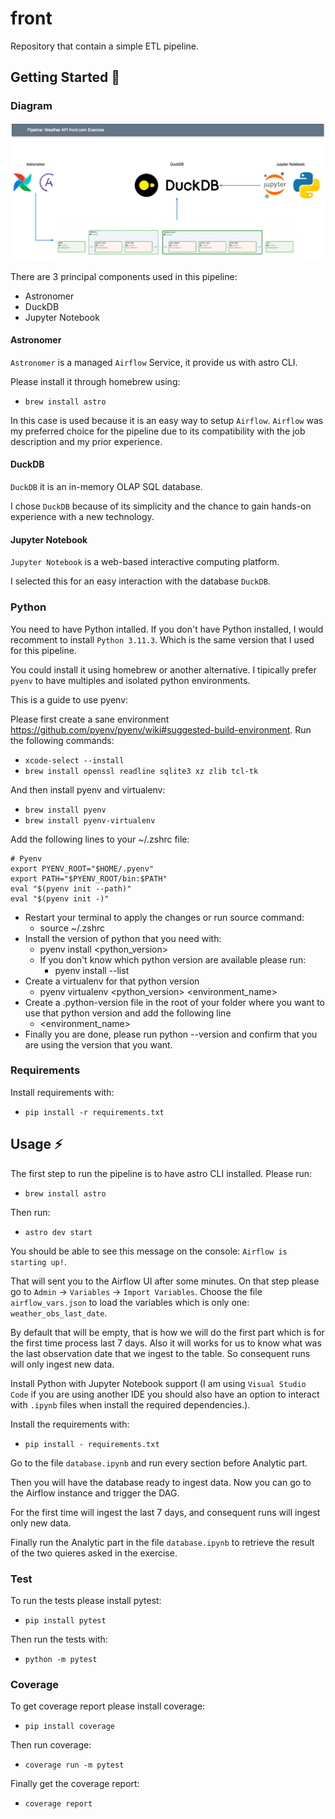 # front
Repository that contain a simple ETL pipeline.

## Getting Started 🔨

### Diagram
![Pipeline Components](imgs/pipeline_diagram.png)

There are 3 principal components used in this pipeline:
* Astronomer
* DuckDB
* Jupyter Notebook

#### Astronomer
`Astronomer` is a managed `Airflow` Service, it provide us with astro CLI.

Please install it through homebrew using:
* `brew install astro`

In this case is used because it is an easy way to setup `Airflow`. `Airflow` was my preferred choice for the pipeline due to its compatibility with the job description and my prior experience.

#### DuckDB
`DuckDB` it is an in-memory OLAP SQL database.

I chose `DuckDB` because of its simplicity and the chance to gain hands-on experience with a new technology.

#### Jupyter Notebook
`Jupyter Notebook` is a web-based interactive computing platform.

I selected this for an easy interaction with the database `DuckDB`.

### Python
You need to have Python intalled. If you don't have Python installed, I would recomment to install `Python 3.11.3`. Which is the same version that I used for this pipeline.

You could install it using homebrew or another alternative. I tipically prefer `pyenv` to have multiples and isolated python environments.

This is a guide to use pyenv:

Please first create a sane environment https://github.com/pyenv/pyenv/wiki#suggested-build-environment. Run the following commands:
- `xcode-select --install`
- `brew install openssl readline sqlite3 xz zlib tcl-tk`

And then install pyenv and virtualenv:
- `brew install pyenv`
- `brew install pyenv-virtualenv`

Add the following lines to your ~/.zshrc file:

```
# Pyenv
export PYENV_ROOT="$HOME/.pyenv"
export PATH="$PYENV_ROOT/bin:$PATH"
eval "$(pyenv init --path)"
eval "$(pyenv init -)"
```

- Restart your terminal to apply the changes or run source command:
	- source ~/.zshrc
- Install the version of python that you need with:
	- pyenv install <python_version>
	- If you don't know which python version are available please run:
		- pyenv install --list
- Create a virtualenv for that python version
	- pyenv virtualenv <python_version> <environment_name>
- Create a .python-version file in the root of your folder where you want to use that python version and add the following line
	- <environment_name>
- Finally you are done, please run python --version and confirm that you are using the version that you want.

### Requirements
Install requirements with:
* `pip install -r requirements.txt`

## Usage ⚡
The first step to run the pipeline is to have astro CLI installed. Please run:

- `brew install astro`

Then run:
- `astro dev start`

You should be able to see this message on the console: `Airflow is starting up!`.

That will sent you to the Airflow UI after some minutes. On that step please go to `Admin` -> `Variables` -> `Import Variables`. Choose the file `airflow_vars.json` to load the variables which is only one: `weather_obs_last_date`.

By default that will be empty, that is how we will do the first part which is for the first time process last 7 days. Also it will works for us to know what was the last observation date that we ingest to the table. So consequent runs will only ingest new data.

Install Python with Jupyter Notebook support (I am using `Visual Studio Code` if you are using another IDE you should also have an option to interact with `.ipynb` files when install the required dependencies.).

Install the requirements with:
- `pip install - requirements.txt`

Go to the file `database.ipynb` and run every section before Analytic part.

Then you will have the database ready to ingest data. Now you can go to the Airflow instance and trigger the DAG.

For the first time will ingest the last 7 days, and consequent runs will ingest only new data.

Finally run the Analytic part in the file `database.ipynb` to retrieve the result of the two quieres asked in the exercise.

### Test
To run the tests please install pytest:
* `pip install pytest`

Then run the tests with:
* `python -m pytest`

### Coverage
To get coverage report please install coverage:
* `pip install coverage`

Then run coverage:
* `coverage run -m pytest`

Finally get the coverage report:
* `coverage report`
